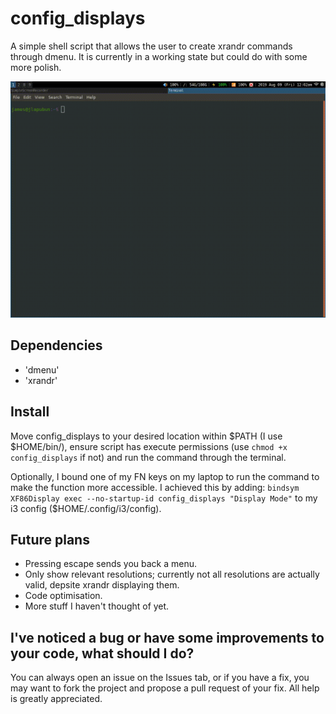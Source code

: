 # config_displays

A simple shell script that allows the user to create xrandr commands through dmenu.
It is currently in a working state but could do with some more polish.

![Demo](config_displays_demo.gif)

## Dependencies

- 'dmenu'
- 'xrandr'

## Install

Move config_displays to your desired location within $PATH (I use $HOME/bin/), ensure script has execute permissions (use `chmod +x config_displays` if not) and run the command through the terminal.

Optionally, I bound one of my FN keys on my laptop to run the command to make the function more accessible. I achieved this by adding: 
`bindsym XF86Display exec --no-startup-id config_displays "Display Mode"` to my i3 config ($HOME/.config/i3/config).

## Future plans

- Pressing escape sends you back a menu.
- Only show relevant resolutions; currently not all resolutions are actually valid, depsite xrandr displaying them.
- Code optimisation.
- More stuff I haven't thought of yet.

## I've noticed a bug or have some improvements to your code, what should I do?

You can always open an issue on the Issues tab, or if you have a fix, you may want to fork the project and propose a pull request of your fix.
All help is greatly appreciated.
